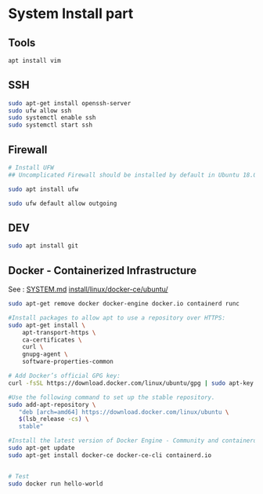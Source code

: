 # System Install part

## Tools
```sh
apt install vim
```

## SSH
```sh
sudo apt-get install openssh-server
sudo ufw allow ssh
sudo systemctl enable ssh
sudo systemctl start ssh

```

## Firewall
```sh
# Install UFW
## Uncomplicated Firewall should be installed by default in Ubuntu 18.04, but if it is not installed on your system, you can install the package by typing:

sudo apt install ufw

sudo ufw default allow outgoing

```


## DEV

```sh
sudo apt install git

```


## Docker - Containerized Infrastructure
See : [SYSTEM.md](./SYSTEM.md)
[install/linux/docker-ce/ubuntu/](https://docs.docker.com/install/linux/docker-ce/ubuntu/)
```sh
sudo apt-get remove docker docker-engine docker.io containerd runc

#Install packages to allow apt to use a repository over HTTPS:
sudo apt-get install \
    apt-transport-https \
    ca-certificates \
    curl \
    gnupg-agent \
    software-properties-common

# Add Docker’s official GPG key:
curl -fsSL https://download.docker.com/linux/ubuntu/gpg | sudo apt-key add -

#Use the following command to set up the stable repository.
sudo add-apt-repository \
   "deb [arch=amd64] https://download.docker.com/linux/ubuntu \
   $(lsb_release -cs) \
   stable"

#Install the latest version of Docker Engine - Community and containerd, or go to the next step to install a specific version:
sudo apt-get update
sudo apt-get install docker-ce docker-ce-cli containerd.io


# Test
sudo docker run hello-world
```